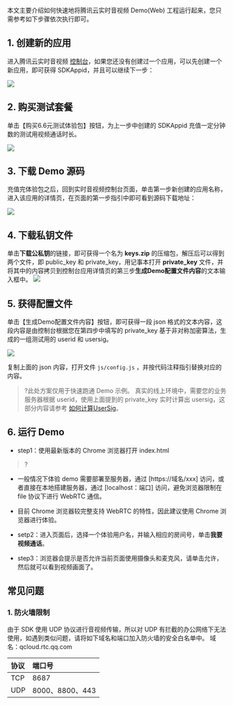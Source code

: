 本文主要介绍如何快速地将腾讯云实时音视频 Demo(Web) 工程运行起来，您只需参考如下步骤依次执行即可。

## 1. 创建新的应用
进入腾讯云实时音视频 [控制台](https://console.cloud.tencent.com/rav)，如果您还没有创建过一个应用，可以先创建一个新应用，即可获得 SDKAppid，并且可以继续下一步：

![](https://main.qcloudimg.com/raw/32065cbcd4cac9d8051a045cb1ae5d63.png)

## 2. 购买测试套餐
单击【购买6.6元测试体验包】按钮，为上一步中创建的 SDKAppid 充值一定分钟数的测试用视频通话时长。

![](https://main.qcloudimg.com/raw/24ee79290d7c328ee654bdb0643c55cb.png)

## 3. 下载 Demo 源码
充值完体验包之后，回到实时音视频控制台页面，单击第一步新创建的应用名称，进入该应用的详情页，在页面的第一步指引中即可看到源码下载地址：

![](https://main.qcloudimg.com/raw/064819772bf0ef727a377a4ee23f03eb.png)

## 4. 下载私钥文件
单击**下载公私钥**的链接，即可获得一个名为 **keys.zip** 的压缩包，解压后可以得到两个文件，即 public_key 和 private_key，用记事本打开 **private_key** 文件，并将其中的内容拷贝到控制台应用详情页的第三步**生成Demo配置文件内容**的文本输入框中。
![](https://main.qcloudimg.com/raw/75edc5d22563c32aace232543915bbff.png)

## 5. 获得配置文件
单击【生成Demo配置文件内容】按钮，即可获得一段 json 格式的文本内容，这段内容是由控制台根据您在第四步中填写的 private_key 基于非对称加密算法，生成的一组测试用的 userid 和 usersig。

![](https://main.qcloudimg.com/raw/5de8161bb72b2e19ebdb24ef6056751c.png)

复制上面的 json 内容，打开文件 `js/config.js` ，并按代码注释指引替换对应的内容。

>?此处方案仅用于快速跑通 Demo 示例。
真实的线上环境中，需要您的业务服务器根据 userid，使用上面提到的 private_key 实时计算出 usersig，这部分内容请参考 [如何计算UserSig](https://cloud.tencent.com/document/product/647/17275)。

## 6. 运行 Demo
- step1：使用最新版本的 Chrome 浏览器打开 index.html

>?
- 一般情况下体验 demo 需要部署至服务器，通过 [https://域名/xxx] 访问，或者直接在本地搭建服务器，通过 [localhost：端口] 访问，避免浏览器限制在 file 协议下进行 WebRTC 通信。
- 目前 Chrome 浏览器较完整支持 WebRTC 的特性，因此建议使用 Chrome 浏览器进行体验。

- setp2：进入页面后，选择一个体验用户名，并输入相应的房间号，单击**我要视频通话**。	
- step3：浏览器会提示是否允许当前页面使用摄像头和麦克风，请单击允许，然后就可以看到视频画面了。

## 常见问题

### 1. 防火墙限制
由于 SDK 使用 UDP 协议进行音视频传输，所以对 UDP 有拦截的办公网络下无法使用，如遇到类似问题，请将如下域名和端口加入防火墙的安全白名单中。
域名：qcloud.rtc.qq.com

| 协议 | 端口号 |
|:--------|:--------|
| TCP | 8687 |
| UDP | 8000、8800、443 |
